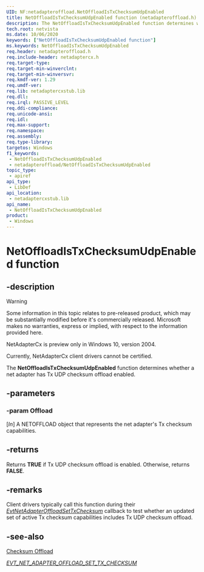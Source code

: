 ```yaml
---
UID: NF:netadapteroffload.NetOffloadIsTxChecksumUdpEnabled
title: NetOffloadIsTxChecksumUdpEnabled function (netadapteroffload.h)
description: The NetOffloadIsTxChecksumUdpEnabled function determines whether a net adapter has Tx UDP checksum offload enabled.
tech.root: netvista
ms.date: 10/06/2020
keywords: ["NetOffloadIsTxChecksumUdpEnabled function"]
ms.keywords: NetOffloadIsTxChecksumUdpEnabled
req.header: netadapteroffload.h
req.include-header: netadaptercx.h
req.target-type: 
req.target-min-winverclnt: 
req.target-min-winversvr: 
req.kmdf-ver: 1.29
req.umdf-ver: 
req.lib: netadaptercxstub.lib
req.dll: 
req.irql: PASSIVE_LEVEL
req.ddi-compliance: 
req.unicode-ansi: 
req.idl: 
req.max-support: 
req.namespace: 
req.assembly: 
req.type-library: 
targetos: Windows
f1_keywords:
 - NetOffloadIsTxChecksumUdpEnabled
 - netadapteroffload/NetOffloadIsTxChecksumUdpEnabled
topic_type:
 - apiref
api_type:
 - LibDef
api_location:
 - netadaptercxstub.lib
api_name:
 - NetOffloadIsTxChecksumUdpEnabled
product:
 - Windows
---
```


# NetOffloadIsTxChecksumUdpEnabled function


## -description

> [!WARNING]
> Some information in this topic relates to pre-released product, which may be substantially modified before it's commercially released. Microsoft makes no warranties, express or implied, with respect to the information provided here.
>
> NetAdapterCx is preview only in Windows 10, version 2004.
>
> Currently, NetAdapterCx client drivers cannot be certified.

The **NetOffloadIsTxChecksumUdpEnabled** function determines whether a net adapter has Tx UDP checksum offload enabled.

## -parameters

### -param Offload

[_In_] A NETOFFLOAD object that represents the net adapter's Tx checksum capabilities.

## -returns

Returns **TRUE** if Tx UDP checksum offload is enabled. Otherwise, returns **FALSE**.

## -remarks

Client drivers typically call this function during their [*EvtNetAdapterOffloadSetTxChecksum*](../netadapteroffload/nc-netadapteroffload-evt_net_adapter_offload_set_tx_checksum.md) callback to test whether an updated set of active Tx checksum capabilities includes Tx UDP checksum offload.

## -see-also

[Checksum Offload](/windows-hardware/drivers/netcx/checksum-offload)

[*EVT_NET_ADAPTER_OFFLOAD_SET_TX_CHECKSUM*](../netadapteroffload/nc-netadapteroffload-evt_net_adapter_offload_set_tx_checksum.md)

